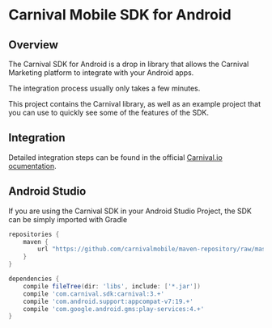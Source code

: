 Carnival Mobile SDK for Android
==========================

Overview
-------

The Carnival SDK for Android is a drop in library that allows the Carnival Marketing platform to integrate with your Android apps.

The integration process usually only takes a few minutes.

This project contains the Carnival library, as well as an example project that you can use to quickly see some of the features of the SDK.

Integration
------

Detailed integration steps can be found in the official [Carnival.io ocumentation](http://docs.carnival.io/docs/android-integration).

Android Studio
-------

If you are using the Carnival SDK in your Android Studio Project, the SDK can be simply imported with Gradle

```Groovy
repositories {
    maven {
        url "https://github.com/carnivalmobile/maven-repository/raw/master/"
    }
}

dependencies {
    compile fileTree(dir: 'libs', include: ['*.jar'])
    compile 'com.carnival.sdk:carnival:3.+'
    compile 'com.android.support:appcompat-v7:19.+'
    compile 'com.google.android.gms:play-services:4.+'
}
```
